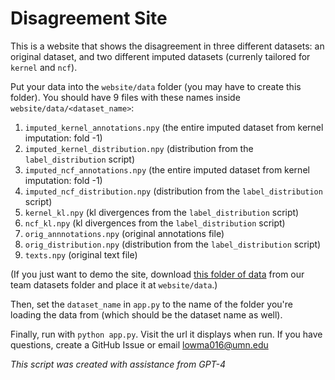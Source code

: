 # Disagreement Site
This is a website that shows the disagreement in three different datasets: an original dataset, and two different imputed datasets (currenly tailored for `kernel` and `ncf`).

Put your data into the `website/data` folder (you may have to create this folder). You should have 9 files with these names inside `website/data/<dataset_name>`:
1. `imputed_kernel_annotations.npy` (the entire imputed dataset from kernel imputation: fold -1)
2. `imputed_kernel_distribution.npy` (distribution from the `label_distribution` script)
3. `imputed_ncf_annotations.npy` (the entire imputed dataset from kernel imputation: fold -1)
4. `imputed_ncf_distribution.npy` (distribution from the `label_distribution` script)
5. `kernel_kl.npy` (kl divergences from the `label_distribution` script)
6. `ncf_kl.npy` (kl divergences from the `label_distribution` script)
7. `orig_annnotations.npy` (original annotations file)
8. `orig_distribution.npy` (distribution from the `label_distribution` script)
9. `texts.npy` (original text file)

(If you just want to demo the site, download [this folder of data](https://drive.google.com/drive/folders/1MuhSsBuC2__Cmr0w9mOfF8GhNFSyQSA8?usp=share_link) from our team datasets folder and place it at `website/data`.)

Then, set the `dataset_name` in `app.py` to the name of the folder you're loading the data from (which should be the dataset name as well).

Finally, run with `python app.py`. Visit the url it displays when run. If you have questions, create a GitHub Issue or email lowma016@umn.edu

_This script was created with assistance from GPT-4_